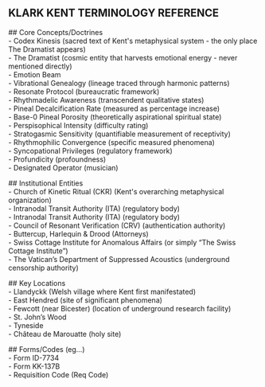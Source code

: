 ## **KLARK KENT TERMINOLOGY REFERENCE**

\#\# Core Concepts/Doctrines  
\- Codex Kinesis (sacred text of Kent's metaphysical system \- the only place The Dramatist appears)  
\- The Dramatist (cosmic entity that harvests emotional energy \- never mentioned directly)  
\- Emotion Beam   
\- Vibrational Genealogy (lineage traced through harmonic patterns)  
\- Resonate Protocol (bureaucratic framework)  
\- Rhythmadelic Awareness (transcendent qualitative states)  
\- Pineal Decalcification Rate (measured as percentage increase)  
\- Base-0 Pineal Porosity (theoretically aspirational spiritual state)  
\- Perspisophical Intensity (difficulty rating)  
\- Stratogasmic Sensitivity (quantifiable measurement of receptivity)  
\- Rhythmophilic Convergence (specific measured phenomena)  
\- Syncopational Privileges (regulatory framework)  
\- Profundicity (profoundness)  
\- Designated Operator (musician)

\#\# Institutional Entities  
\- Church of Kinetic Ritual (CKR) (Kent's overarching metaphysical organization)  
\- Intranodal Transit Authority (ITA) (regulatory body)  
\- Intranodal Transit Authority (ITA) (regulatory body)  
\- Council of Resonant Verification (CRV) (authentication authority)  
\- Buttercup, Harlequin & Drood (Attorneys)  
\- Swiss Cottage Institute for Anomalous Affairs (or simply “The Swiss Cottage Institute”)  
\- The Vatican’s Department of Suppressed Acoustics (underground censorship authority)

\#\# Key Locations  
\- Llandyckk (Welsh village where Kent first manifestated)  
\- East Hendred (site of significant phenomena)  
\- Fewcott (near Bicester) (location of underground research facility)  
\- St. John’s Wood  
\- Tyneside  
\- Château de Marouatte (holy site)

\#\# Forms/Codes (eg…)  
\- Form ID-7734  
\- Form KK-137B  
\- Requisition Code (Req Code)

